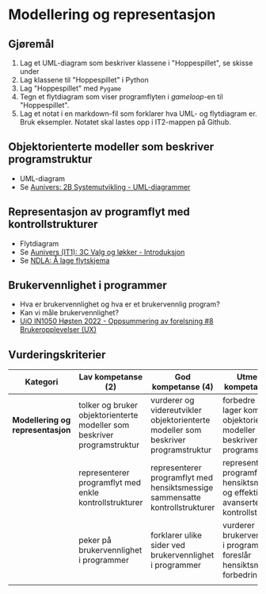 # Modellering og representasjon

## Gjøremål

1. Lag et UML-diagram som beskriver klassene i "Hoppespillet", se skisse under
2. Lag klassene til "Hoppespillet" i Python
3. Lag "Hoppespillet" med `Pygame`
4. Tegn et  flytdiagram som viser programflyten i *gameloop*-en til "Hoppespillet".
5. Lag et notat i en markdown-fil som forklarer hva UML- og flytdiagram er. Bruk eksempler. Notatet skal lastes opp i IT2-mappen på Github.

## Objektorienterte modeller som beskriver programstruktur

- UML-diagram
- Se [Aunivers: 2B Systemutvikling - UML-diagrammer](https://aunivers.no/fagpakker/realfag/informasjonsteknologi-1-2/it-2/2-objektorientert-programmering/2b-systemutvikling/uml-diagrammer)

## Representasjon av programflyt med kontrollstrukturer

- Flytdiagram
- Se [Aunivers (IT1): 3C Valg og løkker - Introduksjon](https://aunivers.no/fagpakker/realfag/informasjonsteknologi-1-2/it-1/3-grunnleggende-programmering-i-javascript/3c-valg-og-loekker/introduksjon)
- Se [NDLA: Å lage flytskjema](https://ndla.no/nb/subject:1:54b1727c-2d91-4512-901c-8434e13339b4/topic:1:20029783-33c8-4364-a195-513071450017/resource:ad82021e-15f3-48f4-bf87-ebcc8677a6ba)

## Brukervennlighet i programmer

- Hva er brukervennlighet og hva er et brukervennlig program?
- Kan vi måle brukervennlighet?
- [UiO IN1050 Høsten 2022 - Oppsummering av forelsning #8 Brukeropplevelser (UX)](https://www.uio.no/studier/emner/matnat/ifi/IN1050/h22/forelesningsvideoer/forelesning8-rep.mp4)

## Vurderingskriterier

| Kategori                          | Lav kompetanse (2)                                                       | God kompetanse (4)                                                                 | Utmerket kompetanse (6)                                                                 |
| --------------------------------- | ------------------------------------------------------------------------ | ---------------------------------------------------------------------------------- | --------------------------------------------------------------------------------------- |
| **Modellering og representasjon** | tolker og bruker objektorienterte modeller som beskriver programstruktur | vurderer og videreutvikler objektorienterte modeller som beskriver programstruktur | forbedre og lager komplette objektorienterte modeller som beskriver programstruktur     |
|                                   | representerer programflyt med enkle kontrollstrukturer                   | representerer programflyt med hensiktsmessige sammensatte kontrollstrukturer       | representerer programflyt med hensiktsmessige og effektive avanserte kontrollstrukturer |
|                                   | peker på brukervennlighet i programmer                                   | forklarer ulike sider ved brukervennlighet i programmer                            | vurderer brukervennlighet i programmer og foreslår hensiktsmessige forbedringer         |
|                                   |


